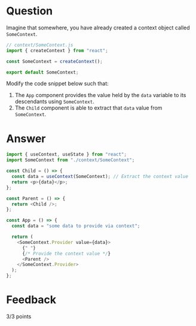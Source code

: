 # Question

Imagine that somewhere, you have already created a context object called `SomeContext`.

```js
// context/SomeContext.js
import { createContext } from "react";

const SomeContext = createContext();

export default SomeContext;
```

Modify the code snippet below such that:

1. The `App` component provides the value held by the `data` variable to its descendants using `SomeContext`.
2. The `Child` component is able to extract that `data` value from `SomeContext`.

# Answer

```js
import { useContext, useState } from "react";
import SomeContext from "./context/SomeContext";

const Child = () => {
  const data = useContext(SomeContext); // Extract the context value
  return <p>{data}</p>;
};

const Parent = () => {
  return <Child />;
};

const App = () => {
  const data = "some data to provide via context";

  return (
    <SomeContext.Provider value={data}>
      {" "}
      {/* Provide the context value */}
      <Parent />
    </SomeContext.Provider>
  );
};
```

# Feedback

3/3 points
